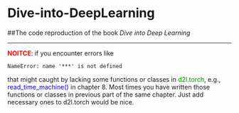 # Dive-into-DeepLearning
##The code reproduction of the book *Dive into Deep Learning*
******
**<font color="red">NOITCE</font>**: if you encounter errors like
```
NameError: name '***' is not defined
```
that might caught by lacking some functions or classes in <font color="green">d2l.torch</font>, e.g., <font color="blue">read_time_machine()</font> in chapter 8. Most times you have written those functions or classes in previous part of the same chapter. Just add necessary ones to d2l.torch would be nice.